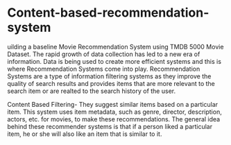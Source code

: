 # Content-based-recommendation-system
uilding a baseline Movie Recommendation System using TMDB 5000 Movie Dataset.
The rapid growth of data collection has led to a new era of information. Data is being used to create more efficient systems and this is where Recommendation Systems come into play. Recommendation Systems are a type of information filtering systems as they improve the quality of search results and provides items that are more relevant to the search item or are realted to the search history of the user.

Content Based Filtering- They suggest similar items based on a particular item. This system uses item metadata, such as genre, director, description, actors, etc. for movies, to make these recommendations. The general idea behind these recommender systems is that if a person liked a particular item, he or she will also like an item that is similar to it.

